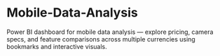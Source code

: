 # Mobile-Data-Analysis
Power BI dashboard for mobile data analysis — explore pricing, camera specs, and feature comparisons across multiple currencies using bookmarks and interactive visuals.
